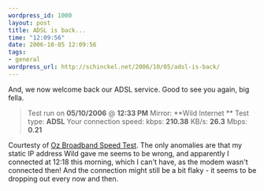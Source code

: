 ```yaml
--- 
wordpress_id: 1000
layout: post
title: ADSL is back...
time: "12:09:56"
date: 2006-10-05 12:09:56
tags: 
- general
wordpress_url: http://schinckel.net/2006/10/05/adsl-is-back/
---
```

And, we now welcome back our ADSL service. Good to see you again, big fella. 

> Test run on **05/10/2006** @ **12:33 PM** Mirror: **Wild Internet ** Test type: **ADSL** Your connection speed: kbps: **210.38** KB/s: **26.3** Mbps: **0.21**

Courtesty of [Oz Broadband Speed Test][1]. The only anomalies are that my static IP address Wild gave me seems to be wrong, and apparently I connected at 12:18 this morning, which I can't have, as the modem wasn't connected then! And the connection might still be a bit flaky - it seems to be dropping out every now and then. 

   [1]: http://www.ozspeedtest.com

